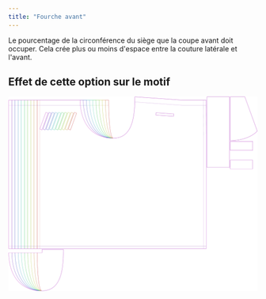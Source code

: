 ```yaml
---
title: "Fourche avant"
---
```


Le pourcentage de la circonférence du siège que la coupe avant doit occuper. Cela crée plus ou moins d'espace entre la couture latérale et l'avant.

## Effet de cette option sur le motif

![Cette image montre l'effet de cette option en superposant plusieurs variantes qui ont une valeur différente pour cette option](waralee_crotchfront_sample.svg "Effet de cette option sur le motif")
